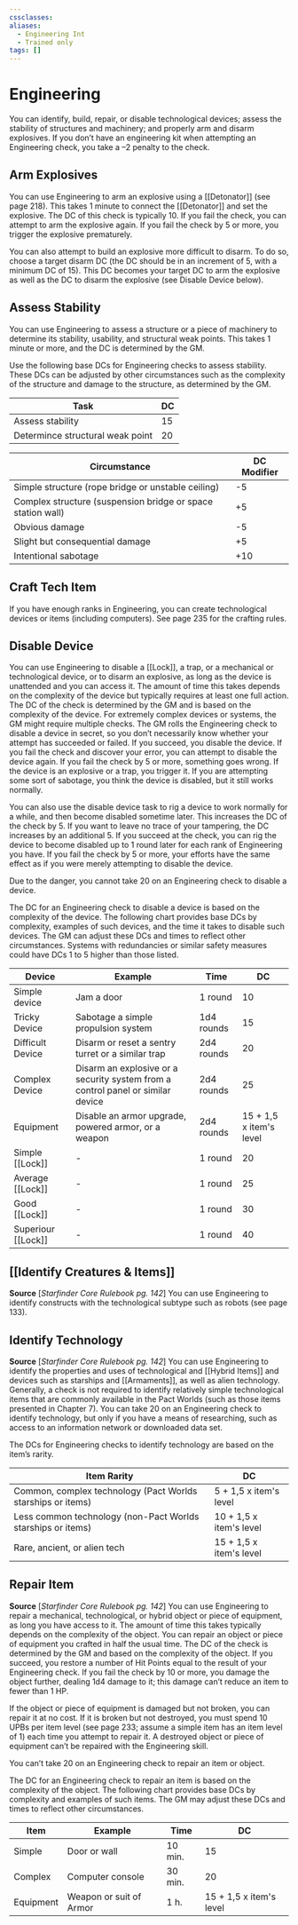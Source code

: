```yaml
---
cssclasses:
aliases:
  - Engineering Int
  - Trained only
tags: []
---
```


# Engineering

You can identify, build, repair, or disable technological devices; assess the stability of structures and machinery; and properly arm and disarm explosives. If you don’t have an engineering kit when attempting an Engineering check, you take a –2 penalty to the check.

## Arm Explosives

You can use Engineering to arm an explosive using a [[Detonator]] (see page 218). This takes 1 minute to connect the [[Detonator]] and set the explosive. The DC of this check is typically 10. If you fail the check, you can attempt to arm the explosive again. If you fail the check by 5 or more, you trigger the explosive prematurely.

You can also attempt to build an explosive more difficult to disarm. To do so, choose a target disarm DC (the DC should be in an increment of 5, with a minimum DC of 15). This DC becomes your target DC to arm the explosive as well as the DC to disarm the explosive (see Disable Device below).

## Assess Stability

You can use Engineering to assess a structure or a piece of machinery to determine its stability, usability, and structural weak points. This takes 1 minute or more, and the DC is determined by the GM.

Use the following base DCs for Engineering checks to assess stability. These DCs can be adjusted by other circumstances such as the complexity of the structure and damage to the structure, as determined by the GM.

| Task                             | DC  |
| -------------------------------- | --- |
| Assess stability                 | 15  |
| Determince structural weak point | 20    |

| Circumstance                                                | DC Modifier |
| ----------------------------------------------------------- | ----------- |
| Simple structure (rope bridge or unstable ceiling)          | -5          |
| Complex structure (suspension bridge or space station wall) | +5          |
| Obvious damage                                              | -5          |
| Slight but consequential damage                             | +5          |
| Intentional sabotage                                        | +10            |

## Craft Tech Item

If you have enough ranks in Engineering, you can create technological devices or items (including computers). See page 235 for the crafting rules.

## Disable Device

You can use Engineering to disable a [[Lock]], a trap, or a mechanical or technological device, or to disarm an explosive, as long as the device is unattended and you can access it. The amount of time this takes depends on the complexity of the device but typically requires at least one full action. The DC of the check is determined by the GM and is based on the complexity of the device. For extremely complex devices or systems, the GM might require multiple checks. The GM rolls the Engineering check to disable a device in secret, so you don’t necessarily know whether your attempt has succeeded or failed. If you succeed, you disable the device. If you fail the check and discover your error, you can attempt to disable the device again. If you fail the check by 5 or more, something goes wrong. If the device is an explosive or a trap, you trigger it. If you are attempting some sort of sabotage, you think the device is disabled, but it still works normally.

You can also use the disable device task to rig a device to work normally for a while, and then become disabled sometime later. This increases the DC of the check by 5. If you want to leave no trace of your tampering, the DC increases by an additional 5. If you succeed at the check, you can rig the device to become disabled up to 1 round later for each rank of Engineering you have. If you fail the check by 5 or more, your efforts have the same effect as if you were merely attempting to disable the device.

Due to the danger, you cannot take 20 on an Engineering check to disable a device.

The DC for an Engineering check to disable a device is based on the complexity of the device. The following chart provides base DCs by complexity, examples of such devices, and the time it takes to disable such devices. The GM can adjust these DCs and times to reflect other circumstances. Systems with redundancies or similar safety measures could have DCs 1 to 5 higher than those listed.

| Device           | Example                                                                         | Time       | DC                      |
| ---------------- | ------------------------------------------------------------------------------- | ---------- | ----------------------- |
| Simple device    | Jam a door                                                                      | 1 round    | 10                      |
| Tricky Device    | Sabotage a simple propulsion system                                             | 1d4 rounds | 15                      |
| Difficult Device | Disarm or reset a sentry turret or a similar trap                               | 2d4 rounds | 20                      |
| Complex Device   | Disarm an explosive or a security system from a control panel or similar device | 2d4 rounds | 25                      |
| Equipment        | Disable an armor upgrade, powered armor, or a weapon                            | 2d4 rounds | 15 + 1,5 x item's level |
| Simple [[Lock]]      |        -                                                                         | 1 round    | 20                      |
| Average [[Lock]]     |    -                                                                             | 1 round    | 25                      |
| Good [[Lock]]        |     -                                                                            | 1 round    | 30                      |
| Superiour [[Lock]]   |                       -                                                          | 1 round    | 40                        |

## [[Identify Creatures & Items]]

**Source** [_Starfinder Core Rulebook pg. 142_]
You can use Engineering to identify constructs with the technological subtype such as robots (see page 133).

## Identify Technology

**Source** [_Starfinder Core Rulebook pg. 142_]
You can use Engineering to identify the properties and uses of technological and [[Hybrid Items]] and devices such as starships and [[Armaments]], as well as alien technology. Generally, a check is not required to identify relatively simple technological items that are commonly available in the Pact Worlds (such as those items presented in Chapter 7). You can take 20 on an Engineering check to identify technology, but only if you have a means of researching, such as access to an information network or downloaded data set.

The DCs for Engineering checks to identify technology are based on the item’s rarity.

| Item Rarity                                                 | DC                      |
| ----------------------------------------------------------- | ----------------------- |
| Common, complex technology (Pact Worlds starships or items) | 5 + 1,5 x item's level  |
| Less common technology (non-Pact Worlds starships or items) | 10 + 1,5 x item's level |
| Rare, ancient, or alien tech                                | 15 + 1,5 x item's level                        |

## Repair Item

**Source** [_Starfinder Core Rulebook pg. 142_]
You can use Engineering to repair a mechanical, technological, or hybrid object or piece of equipment, as long you have access to it. The amount of time this takes typically depends on the complexity of the object. You can repair an object or piece of equipment you crafted in half the usual time. The DC of the check is determined by the GM and based on the complexity of the object. If you succeed, you restore a number of Hit Points equal to the result of your Engineering check. If you fail the check by 10 or more, you damage the object further, dealing 1d4 damage to it; this damage can’t reduce an item to fewer than 1 HP.

If the object or piece of equipment is damaged but not broken, you can repair it at no cost. If it is broken but not destroyed, you must spend 10 UPBs per item level (see page 233; assume a simple item has an item level of 1) each time you attempt to repair it. A destroyed object or piece of equipment can’t be repaired with the Engineering skill.

You can’t take 20 on an Engineering check to repair an item or object.

The DC for an Engineering check to repair an item is based on the complexity of the object. The following chart provides base DCs by complexity and examples of such items. The GM may adjust these DCs and times to reflect other circumstances.

| Item      | Example                 | Time    | DC  |
| --------- | ----------------------- | ------- | --- |
| Simple    | Door or wall            | 10 min. | 15  |
| Complex   | Computer console        | 30 min.  | 20  |
| Equipment | Weapon or suit of Armor | 1 h.     | 15 + 1,5 x item's level    |
